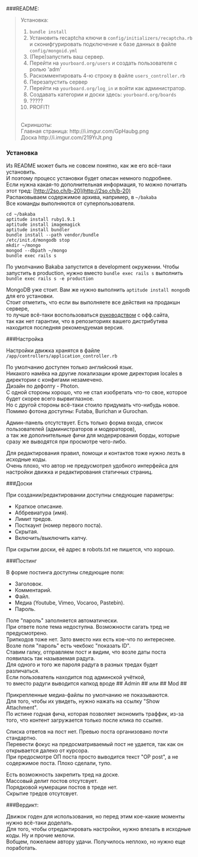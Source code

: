 ###README:
>Установка:<br />
>1. `bundle install`<br />
>2. Установить recaptcha ключи в `config/initializers/recaptcha.rb` и сконифгурировать подключение к базе данных в файле `config/mongoid.yml`<br />
>3. (Пере)запустить ваш сервер.<br />
>4. Перейти на `yourboard.org/users` и создать пользователя с ролью 'adm'<br />
>5. Раскомментировать 4-ю строку в файле `users_controller.rb`<br />
>6. Перезапустить сервер<br />
>7. Перейти на `yourboard.org/log_in` и войти как администратор.<br />
>8. Создавать категории и доски здесь: `yourboard.org/boards`<br />
>9. ?????<br />
>10. PROFIT!<br />
><br />
>Скриншоты:<br />
>Главная страница: http://i.imgur.com/GpHaubg.png<br />
>Доска http://i.imgur.com/219YrJt.png<br />

### Установка

Из README может быть не совсем понятно, как же его всё-таки установить.<br />
И поэтому процесс установки будет описан немного подробнее.<br />
Если нужна какая-то дополнительная информация, то можно почитать этот тред: [http://2so.ch/b-20](http://2so.ch/b-20)<br />
Распаковываем содержимое архива, например, в `~/bakaba`<br />
Все команды выполняются от суперпользователя.<br />

	cd ~/bakaba
	aptitude install ruby1.9.1
	aptitude install imagemagick
	aptitude install bundler
	bundle install --path vendor/bundle
	/etc/init.d/mongodb stop
	mkdir ~/mongo
	mongod --dbpath ~/mongo
	bundle exec rails s

По умолчанию Bakaba запустится в development окружении.
Чтобы запустить в production, нужно вместо `bundle exec rails s` выполнить `bundle exec rails s -e production`

MongoDB уже стоит. Вам же нужно выполнить `aptitude install mongodb` для его установки.<br />
Стоит отметить, что если вы выполняете все действия на продакшн сервере, <br />
то лучше всё-таки воспользоваться [руководством](http://docs.mongodb.org/manual/installation/) с офф.сайта, <br />
так как нет гарантии, что в репозиториях вашего дистрибутива находится последняя рекомендуемая версия.

###Настройка

Настройки движка хранятся в файле `/app/controllers/application_controller.rb`

По умолчанию доступен только английский язык.<br />
Никакого намёка на другие локализации кроме директория locales в директории с конфигами незамечено.<br />
Дизайн по дефолту - Photon.<br />
С одной стороны хорошо, что не стал изобретать что-то свое, которое будет скорее всего вырвиглазное.<br />
Но с другой стороны всё-таки стоило придумать что-нибудь новое.<br />
Помимо фотона доступны: Futaba, Burichan и Gurochan.<br />

Админ-панель отсутствует. Есть только форма входа, список пользователей (администраторов и модераторов), <br />
а так же дополнительные фичи для модерирования борды, которые сразу же выводятся при просмотре чего-либо.

Для редактирования правил, помощи и контактов тоже нужно лезть в исходные коды.<br />
Очень плохо, что автор не предусмотрел удобного интерфейса для настройки движка и редактирования статичных страниц.

###Доски

При создании/редактировании доступны следующие параметры:

* Краткое описание.
* Аббревиатура (имя).
* Лимит тредов.
* Посткаунт (номер первого поста).
* Скрытая.
* Включить/выключить капчу.

При скрытии доски, её адрес в robots.txt не пишется, что хорошо.

###Постинг

В форме постинга доступны следующие поля:<br />

* Заголовок.
* Комментарий.
* Файл. 
* Медиа (Youtube, Vimeo, Vocaroo, Pastebin).
* Пароль.

Поле "пароль" заполняется автоматически.<br />
При ответе поле тема недоступна.
Возможности сагать тред не предусмотрено.<br />
Трипкодов тоже нет. Зато вместо них есть кое-что по интереснее.<br />
Возле поля "пароль" есть чекбокс "показать ID".<br />
Ставим галку, отправляем пост и видим, что возле даты поста появилась так называемая радуга.<br />
Для одного и того же пароля радуга в разных тредах будет различаться.<br />
Если пользователь находится под админской учёткой, <br />
то вместо радуги выводится капкод вроде ## Admin ## или ## Mod ##<br />

Прикрепленные медиа-файлы по умолчанию не показываются. <br />
Для того, чтобы их увидеть, нужно нажать на ссылку "Show Attachment".<br />
По истине годная фича, которая позволяет экономить траффик, из-за того, что контент загружается только после клика по ссылке.

Списка ответов на пост нет. Превью поста организовано почти стандартно. <br />
Перевести фокус на предосматриваемый пост не удается, так как он открывается далеко от курсора.<br />
При предосмотре ОП поста просто выводится текст "OP post", а не содержимое поста. Плохо сделали, тупо.<br />

Есть возможность закрепить тред на доске.<br />
Массовый делит постов отсутсвует.<br />
Порядковой нумерации постов в треде нет.<br />
Скрытие тредов отсутсвует.<br />

###Вердикт:

Движок годен для использования, но перед этим кое-какие моменты нужно всё-таки доделать. <br />
Для того, чтобы отредактировать настройки, нужно влезать в исходные коды. Ну и прочие мелочи. <br />
Вобщем, пожелаем автору удачи. Получилось неплохо, но нужно еще поработать.